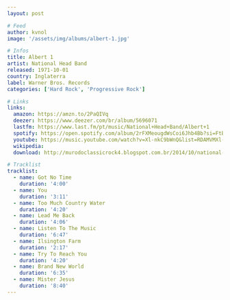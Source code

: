 ```yaml
---
layout: post

# Feed
author: kvnol
image: '/assets/img/albums/albert-1.jpg'

# Infos
title: Albert 1
artist: National Head Band
released: 1971-10-01
country: Inglaterra
label: Warner Bros. Records
categories: ['Hard Rock', 'Progressive Rock']

# Links
links:
  amazon: https://amzn.to/2PaQIVq
  deezer: https://www.deezer.com/br/album/5696071
  lastfm: https://www.last.fm/pt/music/National+Head+Band/Albert+1
  spotify: https://open.spotify.com/album/2rFXMeougdWsCoi6Jhb4Bb?si=FtBOTaZ-QQaLy3tEzyod7Q
  youtube: https://music.youtube.com/watch?v=Xl-nkC9bWnQ&list=RDAMVMXl-nkC9bWnQ
  wikipedia:
  download: http://murodoclassicrock4.blogspot.com.br/2014/10/national-head-band-albert-1-1971.html

# Tracklist
tracklist:
  - name: Got No Time
    duration: '4:00'
  - name: You
    duration: '3:11'
  - name: Too Much Country Water
    duration: '4:20'
  - name: Lead Me Back
    duration: '4:06'
  - name: Listen To The Music
    duration: '6:47'
  - name: Ilsington Farm
    duration: '2:17'
  - name: Try To Reach You
    duration: '4:20'
  - name: Brand New World
    duration: '6:35'
  - name: Mister Jesus
    duration: '8:40'
---
```

